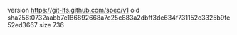 version https://git-lfs.github.com/spec/v1
oid sha256:0732aabb7e186892668a7c25c883a2dbff3de634f731152e3325b9fe52ed3667
size 736
